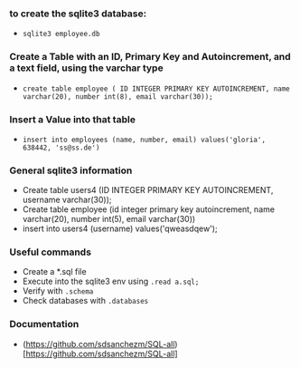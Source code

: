 ### to create the sqlite3 database:

- `sqlite3 employee.db`

### Create a Table with an ID, Primary Key and Autoincrement, and a text field, using the varchar type

- `create table employee ( ID INTEGER PRIMARY KEY AUTOINCREMENT, name varchar(20), number int(8), email varchar(30));`

### Insert a Value into that table

- `insert into employees (name, number, email) values('gloria', 638442, 'ss@ss.de')`


### General sqlite3 information

- Create table users4 (ID INTEGER PRIMARY KEY AUTOINCREMENT, username varchar(30));
- Create table employee (id integer primary key autoincrement, name varchar(20), number int(5), email varchar(30))
- insert into users4 (username) values('qweasdqew');

### Useful commands

- Create a *.sql file
- Execute into the sqlite3 env using `.read a.sql;`
- Verify with `.schema`
- Check databases with `.databases`

### Documentation 

- (https://github.com/sdsanchezm/SQL-all)[https://github.com/sdsanchezm/SQL-all]
